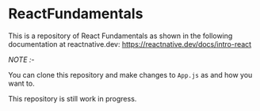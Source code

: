 # ReactFundamentals
This is a repository of React Fundamentals as shown in the following documentation at reactnative.dev: https://reactnative.dev/docs/intro-react

*NOTE :-*

You can clone this repository and make changes to `App.js` as and how you want to.

This repository is still work in progress.
